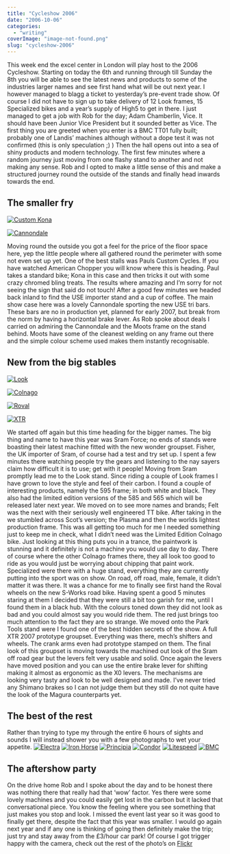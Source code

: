 ```yaml
---
title: "Cycleshow 2006"
date: "2006-10-06"
categories: 
  - "writing"
coverImage: "image-not-found.png"
slug: "cycleshow-2006"
---
```


This week end the excel center in London will play host to the 2006 Cycleshow. Starting on today the 6th and running through till Sunday the 8th you will be able to see the latest news and products to some of the industries larger names and see first hand what will be out next year. I however managed to blagg a ticket to yesterday’s pre-event trade show. Of course I did not have to sign up to take delivery of 12 Look frames, 15 Specialized bikes and a year’s supply of High5 to get in there. I just managed to get a job with Rob for the day; Adam Chamberlin, Vice. It should have been Junior Vice President but it sounded better as Vice. The first thing you are greeted when you enter is a BMC TT01 fully built; probably one of Landis’ machines although without a dope test it was not confirmed (this is only speculation ;) ) Then the hall opens out into a sea of shiny products and modern technology. The first few minutes where a random journey just moving from one flashy stand to another and not making any sense. Rob and I opted to make a little sense of this and make a structured journey round the outside of the stands and finally head inwards towards the end.

## The smaller fry

[![Custom Kona](/images/261749920_a4cfa5398f_m.jpg)](http://www.flickr.com/photos/funkylarma/261749920/)

[![Cannondale](/images/261693276_a5ba3e6ad6_m.jpg)](http://www.flickr.com/photos/funkylarma/261693276/)

Moving round the outside you got a feel for the price of the floor space here, yep the little people where all gathered round the perimeter with some not even set up yet. One of the best stalls was Pauls Custom Cycles. If you have watched American Chopper you will know where this is heading. Paul takes a standard bike; Kona in this case and then tricks it out with some crazy chromed bling treats. The results where amazing and I’m sorry for not seeing the sign that said do not touch! After a good few minutes we headed back inland to find the USE importer stand and a cup of coffee. The main show case here was a lovely Cannondale sporting the new USE tri bars. These bars are no in production yet, planned for early 2007, but break from the norm by having a horizontal brake lever. As Rob spoke about deals I carried on admiring the Cannondale and the Moots frame on the stand behind. Moots have some of the cleanest welding on any frame out there and the simple colour scheme used makes them instantly recognisable.

## New from the big stables

[![Look](/images/261716814_3458b8b922_m.jpg)](http://www.flickr.com/photos/funkylarma/261716814/)

[![Colnago](/images/261753049_8719f2ba98_m.jpg)](http://www.flickr.com/photos/funkylarma/261753049/)

[![Roval](/images/261733242_26631ef41c_m.jpg)](http://www.flickr.com/photos/funkylarma/261733242/)

[![XTR](/images/261730217_1071f71bed_m.jpg)](http://www.flickr.com/photos/funkylarma/261730217/)

We started off again but this time heading for the bigger names. The big thing and name to have this year was Sram Force; no ends of stands were boasting their latest machine fitted with the new wonder groupset. Fisher, the UK importer of Sram, of course had a test and try set up. I spent a few minutes there watching people try the gears and listening to the nay sayers claim how difficult it is to use; get with it people! Moving from Sram promptly lead me to the Look stand. Since riding a couple of Look frames I have grown to love the style and feel of their carbon. I found a couple of interesting products, namely the 595 frame; in both white and black. They also had the limited edition versions of the 585 and 565 which will be released later next year. We moved on to see more names and brands; Felt was the next with their seriously well engineered TT bike. After taking in the we stumbled across Scot’s version; the Plasma and then the worlds lightest production frame. This was all getting too much for me I needed something just to keep me in check, what I didn’t need was the Limited Edition Colnago bike. Just looking at this thing puts you in a trance, the paintwork is stunning and it definitely is not a machine you would use day to day. There of course where the other Colnago frames there, they all look too good to ride as you would just be worrying about chipping that paint work. Specialized were there with a huge stand, everything they are currently putting into the sport was on show. On road, off road, male, female, it didn’t matter it was there. It was a chance for me to finally see first hand the Roval wheels on the new S-Works road bike. Having spent a good 5 minutes staring at them I decided that they were still a bit too garish for me, until I found them in a black hub. With the colours toned down they did not look as bad and you could almost say you would ride them. The red just brings too much attention to the fact they are so strange. We moved onto the Park Tools stand were I found one of the best hidden secrets of the show. A full XTR 2007 prototype groupset. Everything was there, mech’s shifters and wheels. The crank arms even had prototype stamped on them. The final look of this groupset is moving towards the machined out look of the Sram off road gear but the levers felt very usable and solid. Once again the levers have moved position and you can use the entire brake lever for shifting making it almost as ergonomic as the X0 levers. The mechanisms are looking very tasty and look to be well designed and made. I’ve never tried any Shimano brakes so I can not judge them but they still do not quite have the look of the Magura counterparts yet.

## The best of the rest

Rather than trying to type my through the entire 6 hours of sights and sounds I will instead shower you with a few photographs to wet your appetite. [![Electra](/images/261692667_458fb5f96d_m.jpg)](http://www.flickr.com/photos/funkylarma/261692667/ "Photo Sharing") [![Iron Horse](/images/261683970_1b59b44f60_m.jpg)](http://www.flickr.com/photos/funkylarma/261683970/ "Photo Sharing") [![Principia](/images/261722098_94f31d01cf_m.jpg)](http://www.flickr.com/photos/funkylarma/261722098/ "Photo Sharing") [![Condor](/images/261736894_2f72f64d41_m.jpg)](http://www.flickr.com/photos/funkylarma/261736894/ "Photo Sharing") [![Litespeed](/images/261705956_dbe5585a56_m.jpg)](http://www.flickr.com/photos/funkylarma/261705956/ "Photo Sharing") [![BMC](/images/261751805_0779cdb7b1_m.jpg)](http://www.flickr.com/photos/funkylarma/261751805/ "Photo Sharing")

## The aftershow party

On the drive home Rob and I spoke about the day and to be honest there was nothing there that really had that ‘wow’ factor. Yes there were some lovely machines and you could easily get lost in the carbon but it lacked that conversational piece. You know the feeling where you see something that just makes you stop and look. I missed the event last year so it was good to finally get there, despite the fact that this year was smaller. I would go again next year and if any one is thinking of going then definitely make the trip; just try and stay away from the £3/hour car park! Of course I got trigger happy with the camera, check out the rest of the photo’s on [Flickr](http://www.flickr.com/photos/funkylarma/sets/72157594314501698/ "cycle show")
